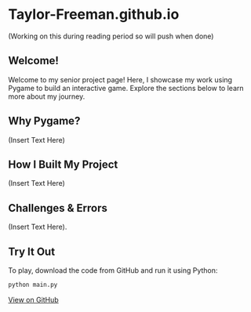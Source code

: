 # Taylor-Freeman.github.io
(Working on this during reading period so will push when done)

## Welcome!
Welcome to my senior project page! Here, I showcase my work using Pygame to build an interactive game. Explore the sections below to learn more about my journey.

## Why Pygame?
(Insert Text Here)
## How I Built My Project
(Insert Text Here)
## Challenges & Errors
(Insert Text Here).

## Try It Out
To play, download the code from GitHub and run it using Python:

```sh
python main.py
```

[View on GitHub](https://github.com/YOUR-USERNAME/YOUR-REPO)
